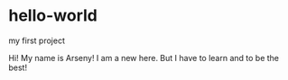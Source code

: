 # hello-world
my first project

Hi! My name is Arseny! I am a new here. But I have to learn and to be the best!
